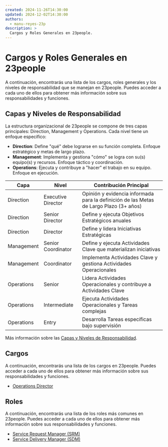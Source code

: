 ```yaml
---
created: 2024-11-26T14:30:00
updated: 2024-12-02T14:30:00
authors:
  - manu-reyes-23p
description: >
  Cargos y Roles Generales en 23people.
---
```


# Cargos y Roles Generales en 23people

A continuación, encontrarás una lista de los cargos, roles generales y los niveles de responsabilidad que se manejan en 23people. Puedes acceder a cada uno de ellos para obtener más información sobre sus responsabilidades y funciones.

## Capas y Niveles de Responsabilidad

La estructura organizacional de 23people se compone de tres capas principales: Direction, Management y Operations. Cada nivel tiene un enfoque específico:

- **Direction**: Define "qué" debe lograrse en su función completa. Enfoque estratégico y metas de largo plazo.
- **Management**: Implementa y gestiona "cómo" se logra con su(s) equipo(s) y recursos. Enfoque táctico y coordinación.
- **Operations**: Ejecuta y contribuye a "hacer" el trabajo en su equipo. Enfoque en ejecución.

| Capa       | Nivel              | Contribución Principal                                                                 |
|------------|--------------------|----------------------------------------------------------------------------------------|
| Direction  | Executive Director | Opinión y evidencia informada para la definición de las Metas de Largo Plazo (3+ años) |
| Direction  | Senior Director    | Define y ejecuta Objetivos Estratégicos anuales                                        |
| Direction  | Director           | Define y lidera Iniciativas Estratégicas                                               |
| Management | Senior Coordinator | Define y ejecuta Actividades Clave que materializan iniciativas                        |
| Management | Coordinator        | Implementa Actividades Clave y gestiona Actividades Operacionales                      |
| Operations | Senior             | Lidera Actividades Operacionales y contribuye a Actividades Clave                      |
| Operations | Intermediate       | Ejecuta Actividades Operacionales y Tareas complejas                                   |
| Operations | Entry              | Desarrolla Tareas específicas bajo supervisión                                         |

Más información sobre las [Capas y Niveles de Responsabilidad](./layers-and-responsibility-levels.md).

## Cargos

A continuación, encontrarás una lista de los cargos en 23people. Puedes acceder a cada uno de ellos para obtener más información sobre sus responsabilidades y funciones.

- [Operations Director](positions-descriptors/operations-director.md)

## Roles

A continuación, encontrarás una lista de los roles más comunes en 23people. Puedes acceder a cada uno de ellos para obtener más información sobre sus responsabilidades y funciones.

- [Service Request Manager (SRM)](roles-descriptors/service-request-manager)
- [Service Delivery Manager (SDM)](roles-descriptors/service-delivery-manager.md)
